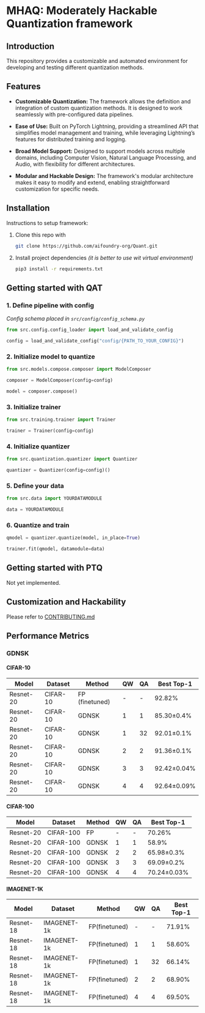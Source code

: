 # MHAQ: Moderately Hackable Quantization framework

## Introduction

This repository provides a customizable and automated environment for developing and testing different quantization methods.

## Features

- **Customizable Quantization:** The framework allows the definition and integration of custom quantization methods. It is designed to work seamlessly with pre-configured data pipelines.

- **Ease of Use:** Built on PyTorch Lightning, providing a streamlined API that simplifies model management and training, while leveraging Lightning’s features for distributed training and logging.

- **Broad Model Support:** Designed to support models across multiple domains, including Computer Vision, Natural Language Processing, and Audio, with flexibility for different architectures.

- **Modular and Hackable Design:** The framework's modular architecture makes it easy to modify and extend, enabling straightforward customization for specific needs.

## Installation

Instructions to setup framework:

1. Clone this repo with

     ```bash
    git clone https://github.com/aifoundry-org/Quant.git
    ```

2. Install project dependencies *(it is better to use wit virtual environment)*

    ```bash
    pip3 install -r requirements.txt
    ```

## Getting started with QAT

### 1. Define pipeline with config

*Config schema placed in `src/config/config_schema.py`*

```python
from src.config.config_loader import load_and_validate_config

config = load_and_validate_config("config/{PATH_TO_YOUR_CONFIG}")

```

### 2. Initialize model to quantize

```python
from src.models.compose.composer import ModelComposer

composer = ModelComposer(config=config)

model = composer.compose()
```

### 3. Initialize trainer

```python
from src.training.trainer import Trainer

trainer = Trainer(config=config)
```

### 4. Initialize quantizer

```python
from src.quantization.quantizer import Quantizer

quantizer = Quantizer(config=config)()
```

### 5. Define your data

```python
from src.data import YOURDATAMODULE

data = YOURDATAMODULE
```

### 6. Quantize and train

```python
qmodel = quantizer.quantize(model, in_place=True)

trainer.fit(qmodel, datamodule=data)
```

## Getting started with PTQ

Not yet implemented.

## Customization and Hackability

Please refer to [CONTRIBUTING.md](CONTRIBUTING.md)

## Performance Metrics

### GDNSK

#### CIFAR-10
| Model     | Dataset  | Method | QW | QA | Best Top-1 |
|-----------|----------|--------|----|----|------------|
| Resnet-20 | CIFAR-10 | FP (finetuned)     | -  | -  | 92.82%      |
| Resnet-20 | CIFAR-10 | GDNSK   | 1  | 1  | 85.30±0.4%      |
| Resnet-20 | CIFAR-10 | GDNSK   | 1  | 32 | 92.01±0.1%      |   
| Resnet-20 | CIFAR-10 | GDNSK   | 2  | 2  | 91.36±0.1%      |
| Resnet-20 | CIFAR-10 | GDNSK   | 3  | 3  | 92.42±0.04%      |
| Resnet-20 | CIFAR-10 | GDNSK   | 4  | 4  | 92.64±0.09%      |

#### CIFAR-100
| Model     | Dataset   | Method | QW | QA | Best Top-1  |
|-----------|-----------|--------|----|----|-------------|
| Resnet-20 | CIFAR-100 | FP     | -  | -  | 70.26%      |
| Resnet-20 | CIFAR-100 | GDNSK   | 1  | 1  | 58.9%      |
| Resnet-20 | CIFAR-100 | GDNSK   | 2  | 2  | 65.98±0.3%      |
| Resnet-20 | CIFAR-100 | GDNSK   | 3  | 3  | 69.09±0.2%      |
| Resnet-20 | CIFAR-100 | GDNSK   | 4  | 4  | 70.24±0.03%      |

#### IMAGENET-1K
| Model     | Dataset     | Method | QW | QA | Best Top-1  |
|-----------|-------------|--------|----|----|-------------|
| Resnet-18 | IMAGENET-1k | FP(finetuned)     | -  | -  | 71.91%      |
| Resnet-18 | IMAGENET-1k | FP(finetuned)     | 1  | 1  | 58.60%      |
| Resnet-18 | IMAGENET-1k | FP(finetuned)     | 1  | 32  | 66.14%      |
| Resnet-18 | IMAGENET-1k | FP(finetuned)     | 2  | 2  | 68.90%      |
| Resnet-18 | IMAGENET-1k | FP(finetuned)     | 4  | 4  | 69.50%      |

